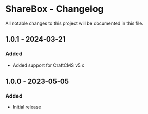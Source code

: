 # ShareBox - Changelog

All notable changes to this project will be documented in this file.

## 1.0.1 - 2024-03-21
### Added
- Added support for CraftCMS v5.x

## 1.0.0 - 2023-05-05
### Added
- Initial release
